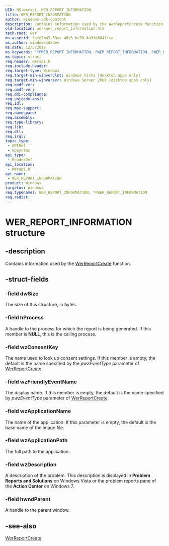```yaml
---
UID: NS:werapi._WER_REPORT_INFORMATION
title: WER_REPORT_INFORMATION
author: windows-sdk-content
description: Contains information used by the WerReportCreate function.
old-location: wer\wer_report_information.htm
tech.root: wer
ms.assetid: 3efe2b43-53ac-48e3-bc39-4a9fe6041fca
ms.author: windowssdkdev
ms.date: 12/5/2018
ms.keywords: "*PWER_REPORT_INFORMATION, PWER_REPORT_INFORMATION, PWER_REPORT_INFORMATION structure pointer [Windows Error Reporting], WER_REPORT_INFORMATION, WER_REPORT_INFORMATION structure [Windows Error Reporting], base.wer_report_information, wer.wer_report_information, werapi/PWER_REPORT_INFORMATION, werapi/WER_REPORT_INFORMATION"
ms.topic: struct
req.header: werapi.h
req.include-header: 
req.target-type: Windows
req.target-min-winverclnt: Windows Vista [desktop apps only]
req.target-min-winversvr: Windows Server 2008 [desktop apps only]
req.kmdf-ver: 
req.umdf-ver: 
req.ddi-compliance: 
req.unicode-ansi: 
req.idl: 
req.max-support: 
req.namespace: 
req.assembly: 
req.type-library: 
req.lib: 
req.dll: 
req.irql: 
topic_type:
 - APIRef
 - kbSyntax
api_type:
 - HeaderDef
api_location:
 - Werapi.h
api_name:
 - WER_REPORT_INFORMATION
product: Windows
targetos: Windows
req.typenames: WER_REPORT_INFORMATION, *PWER_REPORT_INFORMATION
req.redist: 
---
```


# WER_REPORT_INFORMATION structure


## -description


Contains information used by the <a href="https://msdn.microsoft.com/41f68dde-5e43-45a6-8e0b-3ae0c6180e8b">WerReportCreate</a> function.


## -struct-fields




### -field dwSize

The size of this structure, in bytes.


### -field hProcess

A handle to the process for which the report is being generated. If this member is <b>NULL</b>, this is the calling process.


### -field wzConsentKey

The name used to look up consent settings. If this member is empty, the default is the name specified by the <i>pwzEventType</i> parameter of <a href="https://msdn.microsoft.com/41f68dde-5e43-45a6-8e0b-3ae0c6180e8b">WerReportCreate</a>.


### -field wzFriendlyEventName

The display name. If this member is empty, the default is the name specified by <i>pwzEventType</i> parameter of <a href="https://msdn.microsoft.com/41f68dde-5e43-45a6-8e0b-3ae0c6180e8b">WerReportCreate</a>.


### -field wzApplicationName

The name of the application. If this parameter is empty, the default is the base name of the image file.


### -field wzApplicationPath

The full path to the application.


### -field wzDescription

A description of the problem. This description is displayed in <b>Problem Reports and Solutions</b> on Windows Vista or the problem reports pane of the <b>Action Center</b> on Windows 7.


### -field hwndParent

A handle to the parent window.


## -see-also




<a href="https://msdn.microsoft.com/41f68dde-5e43-45a6-8e0b-3ae0c6180e8b">WerReportCreate</a>
 

 

